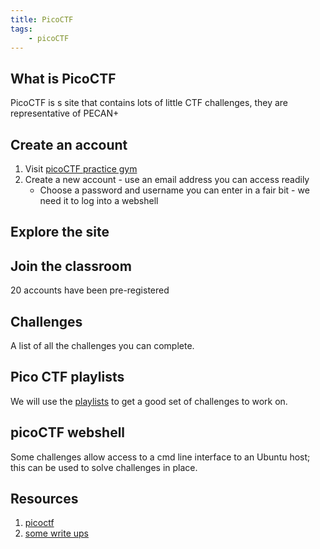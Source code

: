 ```yaml
---
title: PicoCTF
tags:
    - picoCTF
---
```


## What is PicoCTF

PicoCTF is s site that contains lots of little CTF challenges, they are representative of PECAN+

## Create an account

1. Visit [picoCTF practice gym](https://play.picoctf.org/practice)
1. Create a new account - use an email address you can access readily
    * Choose a password and username you can enter in a fair bit - we need it to log into a webshell

## Explore the site

## Join the classroom

20 accounts have been pre-registered

## Challenges

A list of all the challenges you can complete.

## Pico CTF playlists

We will use the [playlists](https://play.picoctf.org/playlists) to get a good set of challenges to work on.

## picoCTF webshell

Some challenges allow access to a cmd line interface to an Ubuntu host; this can be used to solve challenges in place.

## Resources

1. [picoctf](https://play.picoctf.org/practice/)
1. [some write ups](https://github.com/jaywyawhare/Pico-CTF)
